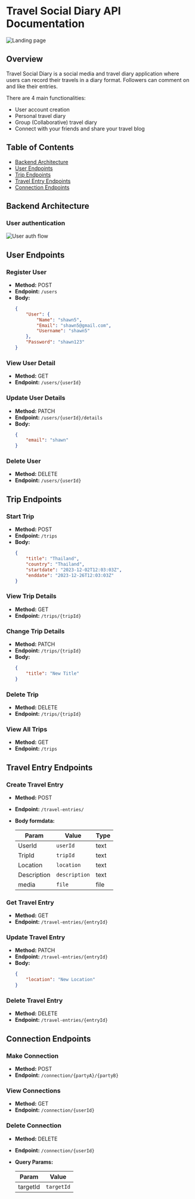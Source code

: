 # Travel Social Diary API Documentation

![Landing page](img/client_landing.png)


## Overview
Travel Social Diary is a social media and travel diary application where users can record their travels in a diary format. Followers can comment on and like their entries.

There are 4 main functionalities:
- User account creation
- Personal travel diary 
- Group (Collaborative) travel diary
- Connect with your friends and share your travel blog


## Table of Contents
- [Backend Architecture](#backend-architecture)
- [User Endpoints](#user-endpoints)
- [Trip Endpoints](#trip-endpoints)
- [Travel Entry Endpoints](#travel-entry-endpoints)
- [Connection Endpoints](#connection-endpoints)

## Backend Architecture

### User authentication

![User auth flow](img/user_auth_flow.png)

## User Endpoints

### Register User
- **Method:** POST
- **Endpoint:** `/users`
- **Body:**
  ```json
  {
      "User": {
          "Name": "shawn5",
          "Email": "shawn5@gmail.com",
          "Username": "shawn5"
      },
      "Password": "shawn123"
  }
  ```

### View User Detail
- **Method:** GET
- **Endpoint:** `/users/{userId}`

### Update User Details
- **Method:** PATCH
- **Endpoint:** `/users/{userId}/details`
- **Body:**
  ```json
  {
      "email": "shawn"
  }
  ```

### Delete User
- **Method:** DELETE
- **Endpoint:** `/users/{userId}`

## Trip Endpoints

### Start Trip
- **Method:** POST
- **Endpoint:** `/trips`
- **Body:**
  ```json
  {
      "title": "Thailand",
      "country": "Thailand",
      "startdate": "2023-12-02T12:03:03Z",
      "enddate": "2023-12-26T12:03:03Z"
  }
  ```

### View Trip Details
- **Method:** GET
- **Endpoint:** `/trips/{tripId}`

### Change Trip Details
- **Method:** PATCH
- **Endpoint:** `/trips/{tripId}`
- **Body:**
  ```json
  {
      "title": "New Title" 
  }
  ```

### Delete Trip
- **Method:** DELETE
- **Endpoint:** `/trips/{tripId}`

### View All Trips
- **Method:** GET
- **Endpoint:** `/trips`

## Travel Entry Endpoints

### Create Travel Entry
- **Method:** POST
- **Endpoint:** `/travel-entries/`
- **Body formdata:**

  | Param | Value | Type |
  | ----- | ----- | ---- |
  | UserId | `userId` | text |
  | TripId | `tripId` | text |
  | Location | `location` | text |
  | Description | `description` | text |
  | media | `file` | file |

### Get Travel Entry
- **Method:** GET
- **Endpoint:** `/travel-entries/{entryId}`

### Update Travel Entry
- **Method:** PATCH
- **Endpoint:** `/travel-entries/{entryId}`
- **Body:**
  ```json
  {
      "location": "New Location"
  }
  ```

### Delete Travel Entry
- **Method:** DELETE
- **Endpoint:** `/travel-entries/{entryId}`

## Connection Endpoints

### Make Connection
- **Method:** POST
- **Endpoint:** `/connection/{partyA}/{partyB}`

### View Connections
- **Method:** GET
- **Endpoint:** `/connection/{userId}`

### Delete Connection
- **Method:** DELETE
- **Endpoint:** `/connection/{userId}`
- **Query Params:**
  
  | Param | Value |
  | ----- | ----- |
  | targetId | `targetId` |

